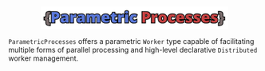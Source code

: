 <div align="center">
  <img src="https://github.com/ChifiSource/image_dump/blob/main/parametricprocesses/parproc.png" width="375"></img>
</div>

`ParametricProcesses` offers a parametric `Worker` type capable of facilitating multiple forms of parallel processing and high-level declarative `Distributed` worker management.
